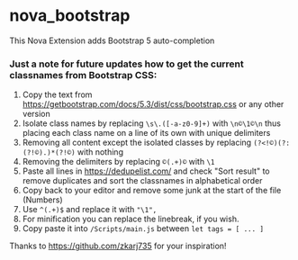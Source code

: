 # nova_bootstrap
 This Nova Extension adds Bootstrap 5 auto-completion

### Just a note for future updates how to get the current classnames from Bootstrap CSS:
 
1. Copy the text from https://getbootstrap.com/docs/5.3/dist/css/bootstrap.css or any other version
2. Isolate class names by replacing `\s\.([-a-z0-9]+)` with `\n©\1©\n` thus placing each class name on a line of its own with unique delimiters
3. Removing all content except the isolated classes by replacing
`(?<!©)(?:(?!©).)*(?!©)` with nothing
4. Removing the delimiters by replacing `©(.+)©` with `\1`
5. Paste all lines in https://dedupelist.com/ and check "Sort result" to remove duplicates and sort the classnames in alphabetical order
6. Copy back to your editor and remove some junk at the start of the file (Numbers)
7. Use `^(.+)$` and replace it with `"\1",`
8. For minification you can replace the linebreak, if you wish.
9. Copy paste it into `/Scripts/main.js` between `let tags = [ ... ]`

Thanks to https://github.com/zkarj735 for your inspiration!
